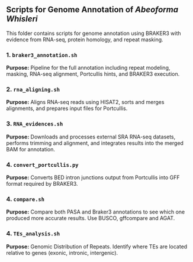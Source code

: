 ## Scripts for Genome Annotation of *Abeoforma Whisleri*

This folder contains scripts for genome annotation using BRAKER3 with evidence from RNA-seq, protein homology, and repeat masking.

### 1. `braker3_annotation.sh`
**Purpose:** Pipeline for the full annotation including repeat modeling, masking, RNA-seq alignment, Portcullis hints, and BRAKER3 execution.

### 2. `rna_aligning.sh`
**Purpose:** Aligns RNA-seq reads using HISAT2, sorts and merges alignments, and prepares input files for Portcullis.

### 3. `RNA_evidences.sh`
**Purpose:** Downloads and processes external SRA RNA-seq datasets, performs trimming and alignment, and integrates results into the merged BAM for annotation.

### 4. `convert_portcullis.py`
**Purpose:** Converts BED intron junctions output from Portcullis into GFF format required by BRAKER3.

### 4. `compare.sh`
**Purpose:** Compare both PASA and Braker3 annotations to see which one produced more accurate results. Use BUSCO, gffcompare and AGAT.

### 4. `TEs_analysis.sh`
**Purpose:** Genomic Distribution of Repeats. Identify where TEs are located relative to genes (exonic, intronic, intergenic).